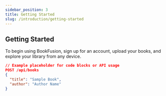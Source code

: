```yaml
---
sidebar_position: 3
title: Getting Started
slug: /introduction/getting-started
---
```


## Getting Started

To begin using BookFusion, sign up for an account, upload your books, and explore your library from any device.

```json
// Example placeholder for code blocks or API usage
POST /api/books
{
  "title": "Sample Book",
  "author": "Author Name"
}
